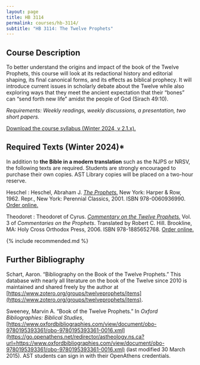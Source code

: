 ```yaml
---
layout: page
title: HB 3114
permalink: courses/hb-3114/
subtitle: "HB 3114: The Twelve Prophets"
---
```


## Course Description

To better understand the origins and impact of the book of the Twelve Prophets, this course will look at its redactional history and editorial shaping, its final canonical forms, and its effects as biblical prophecy. It will introduce current issues in scholarly debate about the Twelve while also exploring ways that they meet the ancient expectation that their “bones” can “send forth new life” amidst the people of God (Sirach 49:10).

*Requirements: Weekly readings, weekly discussions, a presentation, two short papers.*

[Download the course syllabus (Winter 2024, v 2.1.x).](https://github.com/danieldriver/Syllabi/raw/master/HB/HB%203114-The%20XII-Driver%202024.pdf)


## Required Texts (Winter 2024)*

In addition to **the Bible in a modern translation** such as the NJPS or NRSV, the following texts are required. Students are strongly encouraged to purchase their own copies. AST Library copies will be placed on a two-hour reserve.

Heschel
: Heschel, Abraham J. [*The Prophets.*](https://amzn.to/46qhye3) New York: Harper & Row, 1962. Repr., New York: Perennial Classics, 2001. ISBN 978-0060936990. [Order online.](https://amzn.to/46qhye3)

Theodoret
: Theodoret of Cyrus. [*Commentary on the Twelve Prophets.*](https://amzn.to/47kYajz) Vol. 3 of *Commentaries on the Prophets*. Translated by Robert C. Hill. Brookline, MA: Holy Cross Orthodox Press, 2006. ISBN 978-1885652768. [Order online.](https://amzn.to/47kYajz)

<!-- 
Two Sides
: Ehud Ben Zvi and James D. Nogalski. *Two Sides of a Coin: Juxtaposing Views on Interpreting the Book of the Twelve / the Twelve Prophetic Books.* Piscataway, NJ: Gorgias Press, 2009. ISBN 978-1607243038.
: Order it in [Canada](http://amzn.to/2zyDIeK) or the [USA](http://amzn.to/2yMcg0i).

Goodly Fellowship
: Christopher R. Seitz. *The Goodly Fellowship of the Prophets: The Achievement of Association in Canon Formation.* Grand Rapids: Baker Academic, 2009. ISBN 978-0801038839.
: Order it in [Canada](http://amzn.to/2h1TGaJ) or the [USA](http://amzn.to/2h1TPuN).

Jerome
: Jerome; Thomas P. Scheck, trans. *Commentaries on the Twelve Prophets (Ancient Christian Texts).* Downers Grove: IVP Academic, 2016. ISBN 978-0830829163.
: Order it in [Canada](http://amzn.to/2yJiygw) or the [USA](http://amzn.to/2h24vJV).
 -->

{% include recommended.md %}

## Further Bibliography

Schart, Aaron. “Bibliography on the Book of the Twelve Prophets.” This database with nearly all literature on the book of the Twelve since 2010 is maintained and shared freely by the author at [https://www.zotero.org/groups/twelveprophets/items](https://www.zotero.org/groups/twelveprophets/items).

Sweeney, Marvin A. “Book of the Twelve Prophets.” In *Oxford Bibliographies: Biblical Studies*, [https://www.oxfordbibliographies.com/view/document/obo-9780195393361/obo-9780195393361-0016.xml](https://go.openathens.net/redirector/astheology.ns.ca?url=https://www.oxfordbibliographies.com/view/document/obo-9780195393361/obo-9780195393361-0016.xml) (last modified 30 March 2015). AST students can sign in with their OpenAthens credentials.